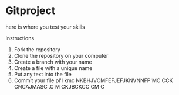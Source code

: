 # Gitproject

here is where you test your skills

Instructions
1. Fork the repository
2. Clone the repository on your computer
3. Create a branch with your name
4. Create a file with a unique name
5. Put any text into the file
6. Commit your file
pl'l
kmc NKBHJVCMFEFJEFJKNVNNFP'MC   CCK CNCAJMASC .C M CKJBCKCC CM C
